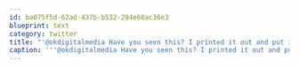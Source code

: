 ```yaml
---
id: ba075f5d-62ad-437b-b532-294e60ac36e3
blueprint: text
category: twitter
title: "'@okdigitalmedia Have you seen this? I printed it out and put it by my desk ow.ly/9eGJS"
caption: '''@okdigitalmedia Have you seen this? I printed it out and put it by my desk <a href="http://ow.ly/9eGJS" title="http://ow.ly/9eGJS" class="link link_untco">ow.ly/9eGJS</a>'
---
```


